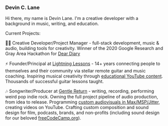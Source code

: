### Devin C. Lane

Hi there, my name is Devin Lane. I'm a creative developer with a background in music, writing, and education. 

Current Projects:

👨‍💻 Creative Developer/Project Manager - full-stack development, music & audio, building tools for creativity. Winner of the 2020 Google Research and Gray Area Hackathon for [Dear Diary](https://deardiary.ai/) 

⚡️ Founder/Principal at [Lightning Lessons](https://www.lightninglessons.com/) - 14+ years connecting people to themselves and their community via stellar remote guitar and music coaching. Inspiring musical creativity through [educational YouTube content](https://www.youtube.com/channel/UC6yjHlSXEosrd_xtJ02IZ4g). Thousands of successful guitar lessons taught. 

🎶 Songwriter/Producer at [Gentle Return](https://www.gentlereturn.com/) - writing, recording, performing weird pop indie rock. Owning the full project pipeline of audio production, from idea to release. Programming [custom audiovisuals in Max/MSP/Jitter](https://youtu.be/k2cIA8emnAs), creating videos on YouTube. Crafting custom composition and sound design for film, podcasts, brands, and non-profits (including sound design for our beloved [freeCodeCamp.org](https://youtu.be/auaGiP2pP64?t=302)).
